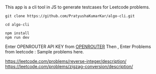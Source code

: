 This app is a cli tool in JS to generate testcases for Leetcode problems.
```
git clone https://github.com/PratyushaKumarKar/algo-cli.git
```
```
cd algo-cli
```
```
npm install
npm run dev
```
Enter OPENROUTER API KEY from [OPENROUTER](https://openrouter.ai/)
Then , Enter Problems from leetcode : Sample problems here.

https://leetcode.com/problems/reverse-integer/description/
https://leetcode.com/problems/zigzag-conversion/description/
